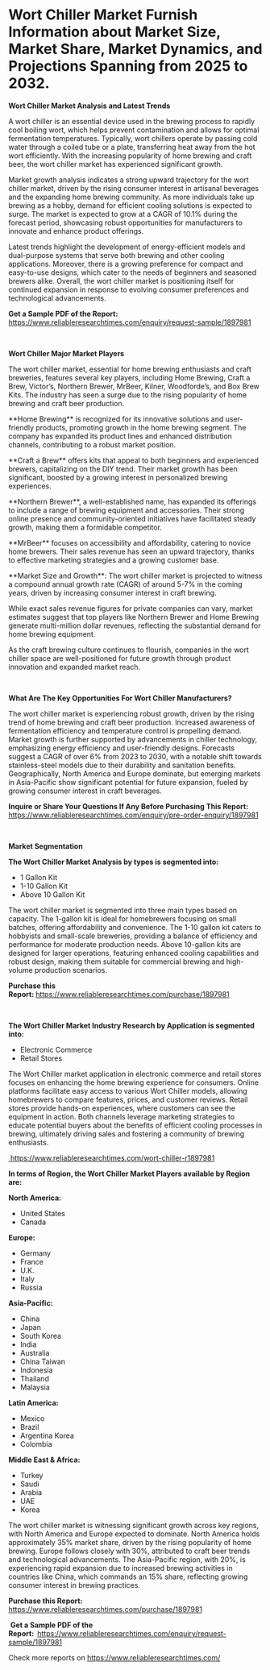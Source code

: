<p><h1>Wort Chiller Market Furnish Information about Market Size, Market Share, Market Dynamics, and Projections Spanning from 2025 to 2032.</h1></p><p><strong>Wort Chiller Market Analysis and Latest Trends</strong></p>
<p><p>A wort chiller is an essential device used in the brewing process to rapidly cool boiling wort, which helps prevent contamination and allows for optimal fermentation temperatures. Typically, wort chillers operate by passing cold water through a coiled tube or a plate, transferring heat away from the hot wort efficiently. With the increasing popularity of home brewing and craft beer, the wort chiller market has experienced significant growth.</p><p>Market growth analysis indicates a strong upward trajectory for the wort chiller market, driven by the rising consumer interest in artisanal beverages and the expanding home brewing community. As more individuals take up brewing as a hobby, demand for efficient cooling solutions is expected to surge. The market is expected to grow at a CAGR of 10.1% during the forecast period, showcasing robust opportunities for manufacturers to innovate and enhance product offerings.</p><p>Latest trends highlight the development of energy-efficient models and dual-purpose systems that serve both brewing and other cooling applications. Moreover, there is a growing preference for compact and easy-to-use designs, which cater to the needs of beginners and seasoned brewers alike. Overall, the wort chiller market is positioning itself for continued expansion in response to evolving consumer preferences and technological advancements.</p></p>
<p><strong>Get a Sample PDF of the Report:&nbsp;</strong> <a href="https://www.reliableresearchtimes.com/enquiry/request-sample/1897981?utm_campaign=2720&utm_medium=2&utm_source=Github&utm_content=ia&utm_term=08042025&utm_id=wort-chiller">https://www.reliableresearchtimes.com/enquiry/request-sample/1897981</a></p>
<p>&nbsp;</p>
<p><strong>Wort Chiller Major Market Players</strong></p>
<p><p>The wort chiller market, essential for home brewing enthusiasts and craft breweries, features several key players, including Home Brewing, Craft a Brew, Victor’s, Northern Brewer, MrBeer, Kilner, Woodforde’s, and Box Brew Kits. The industry has seen a surge due to the rising popularity of home brewing and craft beer production.</p><p>**Home Brewing** is recognized for its innovative solutions and user-friendly products, promoting growth in the home brewing segment. The company has expanded its product lines and enhanced distribution channels, contributing to a robust market position.</p><p>**Craft a Brew** offers kits that appeal to both beginners and experienced brewers, capitalizing on the DIY trend. Their market growth has been significant, boosted by a growing interest in personalized brewing experiences. </p><p>**Northern Brewer**, a well-established name, has expanded its offerings to include a range of brewing equipment and accessories. Their strong online presence and community-oriented initiatives have facilitated steady growth, making them a formidable competitor.</p><p>**MrBeer** focuses on accessibility and affordability, catering to novice home brewers. Their sales revenue has seen an upward trajectory, thanks to effective marketing strategies and a growing customer base.</p><p>**Market Size and Growth**: The wort chiller market is projected to witness a compound annual growth rate (CAGR) of around 5-7% in the coming years, driven by increasing consumer interest in craft brewing. </p><p>While exact sales revenue figures for private companies can vary, market estimates suggest that top players like Northern Brewer and Home Brewing generate multi-million dollar revenues, reflecting the substantial demand for home brewing equipment.</p><p>As the craft brewing culture continues to flourish, companies in the wort chiller space are well-positioned for future growth through product innovation and expanded market reach.</p></p>
<p>&nbsp;</p>
<p><strong>What Are The Key Opportunities For Wort Chiller Manufacturers?</strong></p>
<p><p>The wort chiller market is experiencing robust growth, driven by the rising trend of home brewing and craft beer production. Increased awareness of fermentation efficiency and temperature control is propelling demand. Market growth is further supported by advancements in chiller technology, emphasizing energy efficiency and user-friendly designs. Forecasts suggest a CAGR of over 6% from 2023 to 2030, with a notable shift towards stainless-steel models due to their durability and sanitation benefits. Geographically, North America and Europe dominate, but emerging markets in Asia-Pacific show significant potential for future expansion, fueled by growing consumer interest in craft beverages.</p></p>
<p><strong>Inquire or Share Your Questions If Any Before Purchasing This Report:</strong> <a href="https://www.reliableresearchtimes.com/enquiry/pre-order-enquiry/1897981?utm_campaign=2720&utm_medium=2&utm_source=Github&utm_content=ia&utm_term=08042025&utm_id=wort-chiller">https://www.reliableresearchtimes.com/enquiry/pre-order-enquiry/1897981</a></p>
<p>&nbsp;</p>
<p><strong>Market Segmentation</strong></p>
<p><strong>The Wort Chiller Market Analysis by types is segmented into:</strong></p>
<p><ul><li>1 Gallon Kit</li><li>1-10 Gallon Kit</li><li>Above 10 Gallon Kit</li></ul></p>
<p><p>The wort chiller market is segmented into three main types based on capacity. The 1-gallon kit is ideal for homebrewers focusing on small batches, offering affordability and convenience. The 1-10 gallon kit caters to hobbyists and small-scale breweries, providing a balance of efficiency and performance for moderate production needs. Above 10-gallon kits are designed for larger operations, featuring enhanced cooling capabilities and robust design, making them suitable for commercial brewing and high-volume production scenarios.</p></p>
<p><strong>Purchase this Report:&nbsp;</strong><a href="https://www.reliableresearchtimes.com/purchase/1897981?utm_campaign=2720&utm_medium=2&utm_source=Github&utm_content=ia&utm_term=08042025&utm_id=wort-chiller">https://www.reliableresearchtimes.com/purchase/1897981</a></p>
<p>&nbsp;</p>
<p><strong>The Wort Chiller Market Industry Research by Application is segmented into:</strong></p>
<p><ul><li>Electronic Commerce</li><li>Retail Stores</li></ul></p>
<p><p>The Wort Chiller market application in electronic commerce and retail stores focuses on enhancing the home brewing experience for consumers. Online platforms facilitate easy access to various Wort Chiller models, allowing homebrewers to compare features, prices, and customer reviews. Retail stores provide hands-on experiences, where customers can see the equipment in action. Both channels leverage marketing strategies to educate potential buyers about the benefits of efficient cooling processes in brewing, ultimately driving sales and fostering a community of brewing enthusiasts.</p></p>
<p><a href="https://www.reliableresearchtimes.com/wort-chiller-r1897981?utm_campaign=2720&utm_medium=2&utm_source=Github&utm_content=ia&utm_term=08042025&utm_id=wort-chiller">&nbsp;https://www.reliableresearchtimes.com/wort-chiller-r1897981</a></p>
<p><strong>In terms of Region, the Wort Chiller Market Players available by Region are:</strong></p>
<p>
    <p> <strong> North America: </strong>
        <ul>
            <li>United States</li>
            <li>Canada</li>
        </ul>
        </p> 
    <p> <strong> Europe: </strong>
        <ul>
            <li>Germany</li>
            <li>France</li>
            <li>U.K.</li>
            <li>Italy</li>
            <li>Russia</li>
        </ul>
        </p> 
    <p> <strong> Asia-Pacific: </strong>
        <ul>
            <li>China</li>
            <li>Japan</li>
            <li>South Korea</li>
            <li>India</li>
            <li>Australia</li>
            <li>China Taiwan</li>
            <li>Indonesia</li>
            <li>Thailand</li>
            <li>Malaysia</li>
        </ul>
        </p> 
    <p> <strong> Latin America: </strong>
        <ul>
            <li>Mexico</li>
            <li>Brazil</li>
            <li>Argentina Korea</li>
            <li>Colombia</li>
        </ul>
        </p> 
    <p> <strong> Middle East & Africa: </strong>
        <ul>
            <li>Turkey</li>
            <li>Saudi</li>
            <li>Arabia</li>
            <li>UAE</li>
            <li>Korea</li>
        </ul>
    </p>
    </p>
<p><p>The wort chiller market is witnessing significant growth across key regions, with North America and Europe expected to dominate. North America holds approximately 35% market share, driven by the rising popularity of home brewing. Europe follows closely with 30%, attributed to craft beer trends and technological advancements. The Asia-Pacific region, with 20%, is experiencing rapid expansion due to increased brewing activities in countries like China, which commands an 15% share, reflecting growing consumer interest in brewing practices.</p></p>
<p><strong>Purchase this Report: </strong><a href="https://www.reliableresearchtimes.com/purchase/1897981?utm_campaign=2720&utm_medium=2&utm_source=Github&utm_content=ia&utm_term=08042025&utm_id=wort-chiller">https://www.reliableresearchtimes.com/purchase/1897981</a></p>
<p>&nbsp;<strong>Get a Sample PDF of the Report:&nbsp;&nbsp;</strong><a href="https://www.reliableresearchtimes.com/enquiry/request-sample/1897981?utm_campaign=2720&utm_medium=2&utm_source=Github&utm_content=ia&utm_term=08042025&utm_id=wort-chiller">https://www.reliableresearchtimes.com/enquiry/request-sample/1897981</a></p>
<p><strong></strong></p>
<p>Check more reports on <a href="https://www.reliableresearchtimes.com/?utm_campaign=2720&utm_medium=2&utm_source=Github&utm_content=ia&utm_term=08042025&utm_id=wort-chiller">https://www.reliableresearchtimes.com/</a></p>
